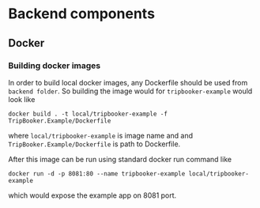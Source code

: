# Backend components

## Docker

### Building docker images
In order to build local docker images, any Dockerfile should be used from `backend folder`. So building the image would for `tripbooker-example` would look like

```
docker build . -t local/tripbooker-example -f TripBooker.Example/Dockerfile
```

where `local/tripbooker-example` is image name and and `TripBooker.Example/Dockerfile` is path to Dockerfile.

After this image can be run using standard docker run command like

```
docker run -d -p 8081:80 --name tripbooker-example local/tripbooker-example
```

which would expose the example app on 8081 port.